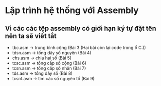 # Lập trình hệ thống với Assembly
## Vì các các tệp assembly có giới hạn ký tự đặt tên nên ta sẽ viết tắt
- tbc.asm     -> trung bình cộng (Bài 3 (Hai bài còn lại code trong ổ C:\))
- tdsn.asm    -> tổng dãy số nguyên (Bài 4)
- chs.asm     -> chia hai số (Bài 5)
- tcsc.asm    -> tổng cấp số cộng (Bài 6)
- tcsn.asm    -> tổng cấp số nhân (Bài 7)
- tds.asm     -> tổng dãy số (Bài 8)
- tcsnt.asm   -> tìm các số nguyên tố (Bài 9)
